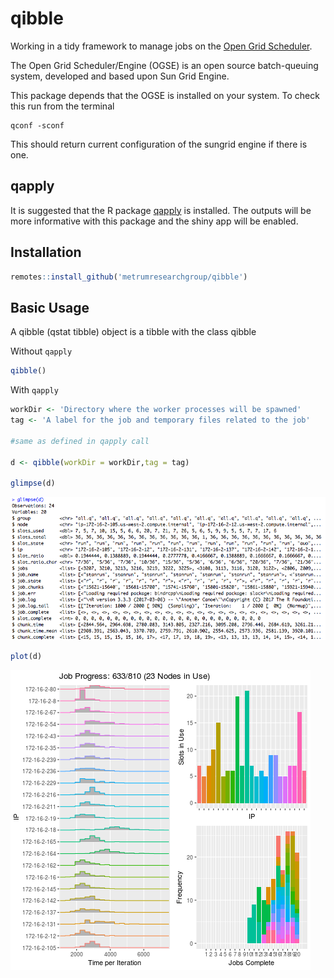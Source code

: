 # qibble

Working in a tidy framework to manage jobs on the [Open Grid Scheduler](http://gridscheduler.sourceforge.net/). 

The Open Grid Scheduler/Engine (OGSE) is an open source batch-queuing system, developed and based upon Sun Grid Engine.

This package depends that the OGSE is installed on your system. To check this run from the terminal

```
qconf -sconf
```

This should return current configuration of the sungrid engine if there is one.

## qapply

It is suggested that the R package [qapply](https://bitbucket.org/metrumrg/qapply/src) is installed. The outputs will be more informative with this package and the shiny app will be enabled.


## Installation

```r
remotes::install_github('metrumresearchgroup/qibble')
```

## Basic Usage

A qibble (qstat tibble) object is a tibble with the class qibble

Without `qapply`

```r
qibble()
```

With `qapply`

```r
workDir <- 'Directory where the worker processes will be spawned'
tag <- 'A label for the job and temporary files related to the job'

#same as defined in qapply call

d <- qibble(workDir = workDir,tag = tag)

glimpse(d)
```

![](miscellaneous/images/glimpse_shot.png)

```r
plot(d)
```

![](miscellaneous/images/output.png)

